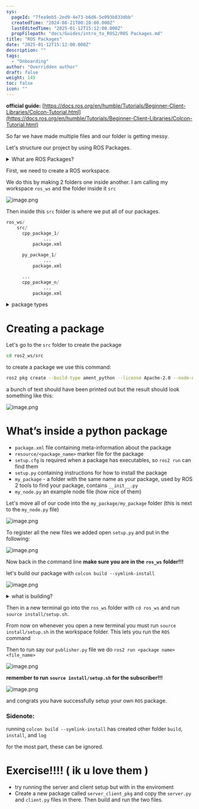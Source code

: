 ```yaml
---
sys:
  pageId: "7fea9eb5-2ed9-4e73-b6d6-5e093b833dbb"
  createdTime: "2024-08-21T00:28:00.000Z"
  lastEditedTime: "2025-01-12T15:12:00.000Z"
  propFilepath: "docs/Guides/intro_to_ROS2/ROS Packages.md"
title: "ROS Packages"
date: "2025-01-12T15:12:00.000Z"
description: ""
tags:
  - "Onboarding"
author: "Overridden author"
draft: false
weight: 145
toc: false
icon: ""
---
```


**official guide:** [https://docs.ros.org/en/humble/Tutorials/Beginner-Client-Libraries/Colcon-Tutorial.html](https://docs.ros.org/en/humble/Tutorials/Beginner-Client-Libraries/Colcon-Tutorial.html)

So far we have made multiple files and our folder is getting messy.

Let's structure our project by using ROS Packages.

<details>

<summary>What are ROS Packages?</summary>

ROS Packages are, as the name implies, packages of code that are highly sharable between ROS developers.

They consist of a folder, `package.xml` file, and source code

```python
      cpp_package_1/
		      ... imagine much code files here ..
          package.xml
```

</details>

First, we need to create a ROS workspace.

We do this by making 2 folders one inside another. I am calling my workspace `ros_ws` and the folder inside it `src`

![image.png](https://prod-files-secure.s3.us-west-2.amazonaws.com/d518164a-d88e-44d1-a4ee-3adb3bd8bce0/70706947-fd18-4537-a67b-e12946812d31/image.png?X-Amz-Algorithm=AWS4-HMAC-SHA256&X-Amz-Content-Sha256=UNSIGNED-PAYLOAD&X-Amz-Credential=ASIAZI2LB466RU46LBF4%2F20250225%2Fus-west-2%2Fs3%2Faws4_request&X-Amz-Date=20250225T150832Z&X-Amz-Expires=3600&X-Amz-Security-Token=IQoJb3JpZ2luX2VjEA8aCXVzLXdlc3QtMiJHMEUCIQC7%2Bw9FVLWkKxNwvh9of6Y%2BJTr4wpMzsnb94oOAKrub2AIgS9IFajT3VuP03j8Pw%2FVZ4D4cW73idSPu6ZuLr%2Fr%2BA5sq%2FwMISBAAGgw2Mzc0MjMxODM4MDUiDHkcfaIJgyNXYbHkRCrcA0u7wsDN6wydmBNQJRvF3RzUxZx1jqEJRYkQCfURTbXIdB6HALz966cj%2FevIekQkdE1G0nUXO4Hv9U8krRpqP9PaNXxhFyBjwwIA%2Bd44FWYUqTx8ch4gEqnY6LftuyUdnnWONIfZDLFuHAGCZh0YEjUrF9JKrAG89s%2Bv%2F2JXANzT%2BkzJqHmJvx3Z24J5VxCB0vnNKYpR28qwh5%2FBc0kI8%2BtxlRzODh%2FCUrRGGskQhrx5LZAOmvfwdQ%2Fi5xrhkxjeBG0TGLBfrUqQmKQOph5MWkGYFek81mPoaury2FbMB1OF7zgMC5GwPSAYn%2FqVZIBSP74E4F5q%2FgH8LF5AHonlhWnlX52rQs0%2Bd4zGb1KBuETdBpIdca15YUPL%2Bk4MAlGtEeMKkMo0KudnbrXKPgHrsCcRJvlNJPIbew9ofYXuOnpbFAfmkwaJowNU60Oja%2BQCSafSEpQV6w16%2F7bc9qmm%2F1X%2BTFXdiUx2L0ZQR6TN09MxFOlMVAWub%2FJYF28%2FkWNIBzeCcw3gIRDD2g2diujKYB3mu%2FWKqMSnJC88XhP1x9%2FH%2FPk7DnzDVhI2%2FKzdE745cRuzY4dE8ZGTWtJ3Vy25c1e7txkWDJ9NI%2BgCugh0jFp2o%2F7tZWG%2BrXE5DPOBMP60970GOqUBcBEJ2qEg9mGchOAixRjRwp%2FuzuyExXWqen%2BSOGqPi4RspHIPVRfDsWBSluU1yt%2BQGrudzHsfOWFS35sC94znW0gwW5omeGng3K8zHkbRQcXJTQf5BaXpb9IGXn659CMvUzzbn0q1V%2FqLHZIybVhGNhAihpYoiAsdR0OrKQlt4xTwt7dVhbJnu0uLz3T8L4J4I%2BmStU56NBrrLzMdyWFfxsJN4Kz5&X-Amz-Signature=ad73531e97cf27da573021ab19526da43de52ad764be36b8dea56af89488deba&X-Amz-SignedHeaders=host&x-id=GetObject)

Then inside this `src` folder is where we put all of our packages.

```python
ros_ws/
    src/
      cpp_package_1/
		      ...
          package.xml

      py_package_1/
		      ...
          package.xml

      ...
      cpp_package_n/
		      ...
          package.xml

```

<details>

<summary>package types</summary>

packages can be either `C++` or python.

the intern file structure is different for each but for this guide we will stick to creating python packages

</details>

# Creating a package

Let's go to the `src` folder to create the package

```bash
cd ros2_ws/src
```

to create a package we use this command:

```bash
ros2 pkg create --build-type ament_python --license Apache-2.0 --node-name my_node my_package
```

a bunch of text should have been printed out but the result should look something like this:

![image.png](https://prod-files-secure.s3.us-west-2.amazonaws.com/d518164a-d88e-44d1-a4ee-3adb3bd8bce0/e6cf1e3f-8512-4a3e-b131-079f800bf3e8/image.png?X-Amz-Algorithm=AWS4-HMAC-SHA256&X-Amz-Content-Sha256=UNSIGNED-PAYLOAD&X-Amz-Credential=ASIAZI2LB466RU46LBF4%2F20250225%2Fus-west-2%2Fs3%2Faws4_request&X-Amz-Date=20250225T150832Z&X-Amz-Expires=3600&X-Amz-Security-Token=IQoJb3JpZ2luX2VjEA8aCXVzLXdlc3QtMiJHMEUCIQC7%2Bw9FVLWkKxNwvh9of6Y%2BJTr4wpMzsnb94oOAKrub2AIgS9IFajT3VuP03j8Pw%2FVZ4D4cW73idSPu6ZuLr%2Fr%2BA5sq%2FwMISBAAGgw2Mzc0MjMxODM4MDUiDHkcfaIJgyNXYbHkRCrcA0u7wsDN6wydmBNQJRvF3RzUxZx1jqEJRYkQCfURTbXIdB6HALz966cj%2FevIekQkdE1G0nUXO4Hv9U8krRpqP9PaNXxhFyBjwwIA%2Bd44FWYUqTx8ch4gEqnY6LftuyUdnnWONIfZDLFuHAGCZh0YEjUrF9JKrAG89s%2Bv%2F2JXANzT%2BkzJqHmJvx3Z24J5VxCB0vnNKYpR28qwh5%2FBc0kI8%2BtxlRzODh%2FCUrRGGskQhrx5LZAOmvfwdQ%2Fi5xrhkxjeBG0TGLBfrUqQmKQOph5MWkGYFek81mPoaury2FbMB1OF7zgMC5GwPSAYn%2FqVZIBSP74E4F5q%2FgH8LF5AHonlhWnlX52rQs0%2Bd4zGb1KBuETdBpIdca15YUPL%2Bk4MAlGtEeMKkMo0KudnbrXKPgHrsCcRJvlNJPIbew9ofYXuOnpbFAfmkwaJowNU60Oja%2BQCSafSEpQV6w16%2F7bc9qmm%2F1X%2BTFXdiUx2L0ZQR6TN09MxFOlMVAWub%2FJYF28%2FkWNIBzeCcw3gIRDD2g2diujKYB3mu%2FWKqMSnJC88XhP1x9%2FH%2FPk7DnzDVhI2%2FKzdE745cRuzY4dE8ZGTWtJ3Vy25c1e7txkWDJ9NI%2BgCugh0jFp2o%2F7tZWG%2BrXE5DPOBMP60970GOqUBcBEJ2qEg9mGchOAixRjRwp%2FuzuyExXWqen%2BSOGqPi4RspHIPVRfDsWBSluU1yt%2BQGrudzHsfOWFS35sC94znW0gwW5omeGng3K8zHkbRQcXJTQf5BaXpb9IGXn659CMvUzzbn0q1V%2FqLHZIybVhGNhAihpYoiAsdR0OrKQlt4xTwt7dVhbJnu0uLz3T8L4J4I%2BmStU56NBrrLzMdyWFfxsJN4Kz5&X-Amz-Signature=4ab51f61627e7c96ca5a040cd79acf83ef48052152f0c124b7ae49361c32b232&X-Amz-SignedHeaders=host&x-id=GetObject)

# What’s inside a python package

- `package.xml` file containing meta-information about the package
- `resource/<package_name>` marker file for the package
- `setup.cfg` is required when a package has executables, so `ros2 run` can find them
- `setup.py` containing instructions for how to install the package
- `my_package` - a folder with the same name as your package, used by ROS 2 tools to find your package, contains `__init__.py`
- `my_node.py` an example node file (how nice of them)

Let's move all of our code into the `my_package/my_package` folder (this is next to the `my_node.py` file)

![image.png](https://prod-files-secure.s3.us-west-2.amazonaws.com/d518164a-d88e-44d1-a4ee-3adb3bd8bce0/9ce58f11-0da9-4d3e-b86d-506a9685d378/image.png?X-Amz-Algorithm=AWS4-HMAC-SHA256&X-Amz-Content-Sha256=UNSIGNED-PAYLOAD&X-Amz-Credential=ASIAZI2LB466RU46LBF4%2F20250225%2Fus-west-2%2Fs3%2Faws4_request&X-Amz-Date=20250225T150833Z&X-Amz-Expires=3600&X-Amz-Security-Token=IQoJb3JpZ2luX2VjEA8aCXVzLXdlc3QtMiJHMEUCIQC7%2Bw9FVLWkKxNwvh9of6Y%2BJTr4wpMzsnb94oOAKrub2AIgS9IFajT3VuP03j8Pw%2FVZ4D4cW73idSPu6ZuLr%2Fr%2BA5sq%2FwMISBAAGgw2Mzc0MjMxODM4MDUiDHkcfaIJgyNXYbHkRCrcA0u7wsDN6wydmBNQJRvF3RzUxZx1jqEJRYkQCfURTbXIdB6HALz966cj%2FevIekQkdE1G0nUXO4Hv9U8krRpqP9PaNXxhFyBjwwIA%2Bd44FWYUqTx8ch4gEqnY6LftuyUdnnWONIfZDLFuHAGCZh0YEjUrF9JKrAG89s%2Bv%2F2JXANzT%2BkzJqHmJvx3Z24J5VxCB0vnNKYpR28qwh5%2FBc0kI8%2BtxlRzODh%2FCUrRGGskQhrx5LZAOmvfwdQ%2Fi5xrhkxjeBG0TGLBfrUqQmKQOph5MWkGYFek81mPoaury2FbMB1OF7zgMC5GwPSAYn%2FqVZIBSP74E4F5q%2FgH8LF5AHonlhWnlX52rQs0%2Bd4zGb1KBuETdBpIdca15YUPL%2Bk4MAlGtEeMKkMo0KudnbrXKPgHrsCcRJvlNJPIbew9ofYXuOnpbFAfmkwaJowNU60Oja%2BQCSafSEpQV6w16%2F7bc9qmm%2F1X%2BTFXdiUx2L0ZQR6TN09MxFOlMVAWub%2FJYF28%2FkWNIBzeCcw3gIRDD2g2diujKYB3mu%2FWKqMSnJC88XhP1x9%2FH%2FPk7DnzDVhI2%2FKzdE745cRuzY4dE8ZGTWtJ3Vy25c1e7txkWDJ9NI%2BgCugh0jFp2o%2F7tZWG%2BrXE5DPOBMP60970GOqUBcBEJ2qEg9mGchOAixRjRwp%2FuzuyExXWqen%2BSOGqPi4RspHIPVRfDsWBSluU1yt%2BQGrudzHsfOWFS35sC94znW0gwW5omeGng3K8zHkbRQcXJTQf5BaXpb9IGXn659CMvUzzbn0q1V%2FqLHZIybVhGNhAihpYoiAsdR0OrKQlt4xTwt7dVhbJnu0uLz3T8L4J4I%2BmStU56NBrrLzMdyWFfxsJN4Kz5&X-Amz-Signature=e201b985abe9b33e830c3c8509541edfd9f7cf0a9b4aa4162801b87ae0536460&X-Amz-SignedHeaders=host&x-id=GetObject)

To register all the new files we added open `setup.py` and put in the following:

![image.png](https://prod-files-secure.s3.us-west-2.amazonaws.com/d518164a-d88e-44d1-a4ee-3adb3bd8bce0/1cd7c262-4cae-4496-9d75-c178537d24a2/image.png?X-Amz-Algorithm=AWS4-HMAC-SHA256&X-Amz-Content-Sha256=UNSIGNED-PAYLOAD&X-Amz-Credential=ASIAZI2LB466RU46LBF4%2F20250225%2Fus-west-2%2Fs3%2Faws4_request&X-Amz-Date=20250225T150832Z&X-Amz-Expires=3600&X-Amz-Security-Token=IQoJb3JpZ2luX2VjEA8aCXVzLXdlc3QtMiJHMEUCIQC7%2Bw9FVLWkKxNwvh9of6Y%2BJTr4wpMzsnb94oOAKrub2AIgS9IFajT3VuP03j8Pw%2FVZ4D4cW73idSPu6ZuLr%2Fr%2BA5sq%2FwMISBAAGgw2Mzc0MjMxODM4MDUiDHkcfaIJgyNXYbHkRCrcA0u7wsDN6wydmBNQJRvF3RzUxZx1jqEJRYkQCfURTbXIdB6HALz966cj%2FevIekQkdE1G0nUXO4Hv9U8krRpqP9PaNXxhFyBjwwIA%2Bd44FWYUqTx8ch4gEqnY6LftuyUdnnWONIfZDLFuHAGCZh0YEjUrF9JKrAG89s%2Bv%2F2JXANzT%2BkzJqHmJvx3Z24J5VxCB0vnNKYpR28qwh5%2FBc0kI8%2BtxlRzODh%2FCUrRGGskQhrx5LZAOmvfwdQ%2Fi5xrhkxjeBG0TGLBfrUqQmKQOph5MWkGYFek81mPoaury2FbMB1OF7zgMC5GwPSAYn%2FqVZIBSP74E4F5q%2FgH8LF5AHonlhWnlX52rQs0%2Bd4zGb1KBuETdBpIdca15YUPL%2Bk4MAlGtEeMKkMo0KudnbrXKPgHrsCcRJvlNJPIbew9ofYXuOnpbFAfmkwaJowNU60Oja%2BQCSafSEpQV6w16%2F7bc9qmm%2F1X%2BTFXdiUx2L0ZQR6TN09MxFOlMVAWub%2FJYF28%2FkWNIBzeCcw3gIRDD2g2diujKYB3mu%2FWKqMSnJC88XhP1x9%2FH%2FPk7DnzDVhI2%2FKzdE745cRuzY4dE8ZGTWtJ3Vy25c1e7txkWDJ9NI%2BgCugh0jFp2o%2F7tZWG%2BrXE5DPOBMP60970GOqUBcBEJ2qEg9mGchOAixRjRwp%2FuzuyExXWqen%2BSOGqPi4RspHIPVRfDsWBSluU1yt%2BQGrudzHsfOWFS35sC94znW0gwW5omeGng3K8zHkbRQcXJTQf5BaXpb9IGXn659CMvUzzbn0q1V%2FqLHZIybVhGNhAihpYoiAsdR0OrKQlt4xTwt7dVhbJnu0uLz3T8L4J4I%2BmStU56NBrrLzMdyWFfxsJN4Kz5&X-Amz-Signature=6f9fbf8c8dd7644fba4b529c5fd3a446b91bfdb773fae0a04a75375138d397f4&X-Amz-SignedHeaders=host&x-id=GetObject)

Now back in the command line **make sure you are in the** **`ros_ws`** **folder!!!**

let's build our package with `colcon build --symlink-install`

![image.png](https://prod-files-secure.s3.us-west-2.amazonaws.com/d518164a-d88e-44d1-a4ee-3adb3bd8bce0/2f2a0d27-b173-48fd-b189-5f5c0ce65619/image.png?X-Amz-Algorithm=AWS4-HMAC-SHA256&X-Amz-Content-Sha256=UNSIGNED-PAYLOAD&X-Amz-Credential=ASIAZI2LB466RU46LBF4%2F20250225%2Fus-west-2%2Fs3%2Faws4_request&X-Amz-Date=20250225T150833Z&X-Amz-Expires=3600&X-Amz-Security-Token=IQoJb3JpZ2luX2VjEA8aCXVzLXdlc3QtMiJHMEUCIQC7%2Bw9FVLWkKxNwvh9of6Y%2BJTr4wpMzsnb94oOAKrub2AIgS9IFajT3VuP03j8Pw%2FVZ4D4cW73idSPu6ZuLr%2Fr%2BA5sq%2FwMISBAAGgw2Mzc0MjMxODM4MDUiDHkcfaIJgyNXYbHkRCrcA0u7wsDN6wydmBNQJRvF3RzUxZx1jqEJRYkQCfURTbXIdB6HALz966cj%2FevIekQkdE1G0nUXO4Hv9U8krRpqP9PaNXxhFyBjwwIA%2Bd44FWYUqTx8ch4gEqnY6LftuyUdnnWONIfZDLFuHAGCZh0YEjUrF9JKrAG89s%2Bv%2F2JXANzT%2BkzJqHmJvx3Z24J5VxCB0vnNKYpR28qwh5%2FBc0kI8%2BtxlRzODh%2FCUrRGGskQhrx5LZAOmvfwdQ%2Fi5xrhkxjeBG0TGLBfrUqQmKQOph5MWkGYFek81mPoaury2FbMB1OF7zgMC5GwPSAYn%2FqVZIBSP74E4F5q%2FgH8LF5AHonlhWnlX52rQs0%2Bd4zGb1KBuETdBpIdca15YUPL%2Bk4MAlGtEeMKkMo0KudnbrXKPgHrsCcRJvlNJPIbew9ofYXuOnpbFAfmkwaJowNU60Oja%2BQCSafSEpQV6w16%2F7bc9qmm%2F1X%2BTFXdiUx2L0ZQR6TN09MxFOlMVAWub%2FJYF28%2FkWNIBzeCcw3gIRDD2g2diujKYB3mu%2FWKqMSnJC88XhP1x9%2FH%2FPk7DnzDVhI2%2FKzdE745cRuzY4dE8ZGTWtJ3Vy25c1e7txkWDJ9NI%2BgCugh0jFp2o%2F7tZWG%2BrXE5DPOBMP60970GOqUBcBEJ2qEg9mGchOAixRjRwp%2FuzuyExXWqen%2BSOGqPi4RspHIPVRfDsWBSluU1yt%2BQGrudzHsfOWFS35sC94znW0gwW5omeGng3K8zHkbRQcXJTQf5BaXpb9IGXn659CMvUzzbn0q1V%2FqLHZIybVhGNhAihpYoiAsdR0OrKQlt4xTwt7dVhbJnu0uLz3T8L4J4I%2BmStU56NBrrLzMdyWFfxsJN4Kz5&X-Amz-Signature=b969d08717d00bfa703f902deb9ecd89613c4b5ce1ba397248e3a1eb7809f809&X-Amz-SignedHeaders=host&x-id=GetObject)

<details>

<summary>what is building?</summary>

if you are a CS major at Rose-Hulman you will learn the answer to this in CSSE132

but TLDR; is it combines all the code files into one program that can be run easily 

</details>

Then in a new terminal go into the `ros_ws` folder with `cd ros_ws` and run `source install/setup.sh`. 

From now on whenever you open a new terminal you must run `source install/setup.sh` in the workspace folder. This lets you run the `ROS` command

Then to run say our `publisher.py` file we do `ros2 run <package name> <file_name>`

![image.png](https://prod-files-secure.s3.us-west-2.amazonaws.com/d518164a-d88e-44d1-a4ee-3adb3bd8bce0/4f4b1219-3a44-4632-aa0a-ce3471699f59/image.png?X-Amz-Algorithm=AWS4-HMAC-SHA256&X-Amz-Content-Sha256=UNSIGNED-PAYLOAD&X-Amz-Credential=ASIAZI2LB466RU46LBF4%2F20250225%2Fus-west-2%2Fs3%2Faws4_request&X-Amz-Date=20250225T150833Z&X-Amz-Expires=3600&X-Amz-Security-Token=IQoJb3JpZ2luX2VjEA8aCXVzLXdlc3QtMiJHMEUCIQC7%2Bw9FVLWkKxNwvh9of6Y%2BJTr4wpMzsnb94oOAKrub2AIgS9IFajT3VuP03j8Pw%2FVZ4D4cW73idSPu6ZuLr%2Fr%2BA5sq%2FwMISBAAGgw2Mzc0MjMxODM4MDUiDHkcfaIJgyNXYbHkRCrcA0u7wsDN6wydmBNQJRvF3RzUxZx1jqEJRYkQCfURTbXIdB6HALz966cj%2FevIekQkdE1G0nUXO4Hv9U8krRpqP9PaNXxhFyBjwwIA%2Bd44FWYUqTx8ch4gEqnY6LftuyUdnnWONIfZDLFuHAGCZh0YEjUrF9JKrAG89s%2Bv%2F2JXANzT%2BkzJqHmJvx3Z24J5VxCB0vnNKYpR28qwh5%2FBc0kI8%2BtxlRzODh%2FCUrRGGskQhrx5LZAOmvfwdQ%2Fi5xrhkxjeBG0TGLBfrUqQmKQOph5MWkGYFek81mPoaury2FbMB1OF7zgMC5GwPSAYn%2FqVZIBSP74E4F5q%2FgH8LF5AHonlhWnlX52rQs0%2Bd4zGb1KBuETdBpIdca15YUPL%2Bk4MAlGtEeMKkMo0KudnbrXKPgHrsCcRJvlNJPIbew9ofYXuOnpbFAfmkwaJowNU60Oja%2BQCSafSEpQV6w16%2F7bc9qmm%2F1X%2BTFXdiUx2L0ZQR6TN09MxFOlMVAWub%2FJYF28%2FkWNIBzeCcw3gIRDD2g2diujKYB3mu%2FWKqMSnJC88XhP1x9%2FH%2FPk7DnzDVhI2%2FKzdE745cRuzY4dE8ZGTWtJ3Vy25c1e7txkWDJ9NI%2BgCugh0jFp2o%2F7tZWG%2BrXE5DPOBMP60970GOqUBcBEJ2qEg9mGchOAixRjRwp%2FuzuyExXWqen%2BSOGqPi4RspHIPVRfDsWBSluU1yt%2BQGrudzHsfOWFS35sC94znW0gwW5omeGng3K8zHkbRQcXJTQf5BaXpb9IGXn659CMvUzzbn0q1V%2FqLHZIybVhGNhAihpYoiAsdR0OrKQlt4xTwt7dVhbJnu0uLz3T8L4J4I%2BmStU56NBrrLzMdyWFfxsJN4Kz5&X-Amz-Signature=7442e3053e373a7ee806f96a5a845b3246a98f0a0b7bfe8cbd439cbae3526e52&X-Amz-SignedHeaders=host&x-id=GetObject)

**remember to run** **`source install/setup.sh`** **for the subscriber!!!**

![image.png](https://prod-files-secure.s3.us-west-2.amazonaws.com/d518164a-d88e-44d1-a4ee-3adb3bd8bce0/02121119-dad4-49ec-8356-c956108b4243/image.png?X-Amz-Algorithm=AWS4-HMAC-SHA256&X-Amz-Content-Sha256=UNSIGNED-PAYLOAD&X-Amz-Credential=ASIAZI2LB466RU46LBF4%2F20250225%2Fus-west-2%2Fs3%2Faws4_request&X-Amz-Date=20250225T150833Z&X-Amz-Expires=3600&X-Amz-Security-Token=IQoJb3JpZ2luX2VjEA8aCXVzLXdlc3QtMiJHMEUCIQC7%2Bw9FVLWkKxNwvh9of6Y%2BJTr4wpMzsnb94oOAKrub2AIgS9IFajT3VuP03j8Pw%2FVZ4D4cW73idSPu6ZuLr%2Fr%2BA5sq%2FwMISBAAGgw2Mzc0MjMxODM4MDUiDHkcfaIJgyNXYbHkRCrcA0u7wsDN6wydmBNQJRvF3RzUxZx1jqEJRYkQCfURTbXIdB6HALz966cj%2FevIekQkdE1G0nUXO4Hv9U8krRpqP9PaNXxhFyBjwwIA%2Bd44FWYUqTx8ch4gEqnY6LftuyUdnnWONIfZDLFuHAGCZh0YEjUrF9JKrAG89s%2Bv%2F2JXANzT%2BkzJqHmJvx3Z24J5VxCB0vnNKYpR28qwh5%2FBc0kI8%2BtxlRzODh%2FCUrRGGskQhrx5LZAOmvfwdQ%2Fi5xrhkxjeBG0TGLBfrUqQmKQOph5MWkGYFek81mPoaury2FbMB1OF7zgMC5GwPSAYn%2FqVZIBSP74E4F5q%2FgH8LF5AHonlhWnlX52rQs0%2Bd4zGb1KBuETdBpIdca15YUPL%2Bk4MAlGtEeMKkMo0KudnbrXKPgHrsCcRJvlNJPIbew9ofYXuOnpbFAfmkwaJowNU60Oja%2BQCSafSEpQV6w16%2F7bc9qmm%2F1X%2BTFXdiUx2L0ZQR6TN09MxFOlMVAWub%2FJYF28%2FkWNIBzeCcw3gIRDD2g2diujKYB3mu%2FWKqMSnJC88XhP1x9%2FH%2FPk7DnzDVhI2%2FKzdE745cRuzY4dE8ZGTWtJ3Vy25c1e7txkWDJ9NI%2BgCugh0jFp2o%2F7tZWG%2BrXE5DPOBMP60970GOqUBcBEJ2qEg9mGchOAixRjRwp%2FuzuyExXWqen%2BSOGqPi4RspHIPVRfDsWBSluU1yt%2BQGrudzHsfOWFS35sC94znW0gwW5omeGng3K8zHkbRQcXJTQf5BaXpb9IGXn659CMvUzzbn0q1V%2FqLHZIybVhGNhAihpYoiAsdR0OrKQlt4xTwt7dVhbJnu0uLz3T8L4J4I%2BmStU56NBrrLzMdyWFfxsJN4Kz5&X-Amz-Signature=eb43f1d6ad83b3532f53aa817301129ca7e6737698bd999b69e60b6762c92786&X-Amz-SignedHeaders=host&x-id=GetObject)

and congrats you have successfully setup your own `ROS` package.

### Sidenote:

running `colcon build --symlink-install` has created other folder `build`, `install`, and `log`

for the most part, these can be ignored.

# Exercise!!!! ( ik u love them )

- try running the server and client setup but with in the enviroment
- Create a new package called `server_client_pkg` and copy the `server.py` and `client.py` files in there. Then build and run the two files.
